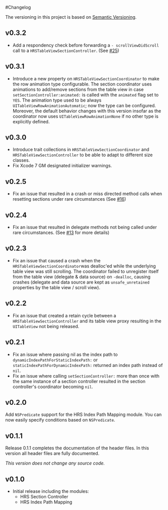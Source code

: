 #Changelog

The versioning in this project is based on [Semantic Versioning](http://semver.org).

## v0.3.2
- Add a respondency check before forwarding a `- scrollViewDidScroll` call to a `HRSTableViewSectionController`. (See [\#25](https://github.com/Hotel-Reservation-Service/HRSAdvancedTableViews/pull/25))

## v0.3.1
- Introduce a new property on `HRSTableViewSectionCoordinator` to make the row animation type configurable. The section coordinator uses animations
  to add/remove sections from the table view in case `setSectionController:animated:` is called with the `animated` flag set to `YES`. The animation
  type used to be always `UITableViewRowAnimationAutomatic`; now the type can be configured. Moreover, the default behavior changes with this version
  insofar as the coordinator now uses `UITableViewRowAnimationNone` if no other type is explicitly defined.

## v0.3.0
- Introduce trait collections in `HRSTableViewSectionCoordinator` and `HRSTableViewSectionController` to be able to adapt to different size classes.
- Fix Xcode 7 GM designated initializer warnings.

## v0.2.5
- Fix an issue that resulted in a crash or miss directed method calls when resetting sections under rare circumstances (See [\#16](https://github.com/Hotel-Reservation-Service/HRSAdvancedTableViews/pull/18))

## v0.2.4
- Fix an issue that resulted in delegate methods not being called under rare circumstances. (See [\#13](https://github.com/Hotel-Reservation-Service/HRSAdvancedTableViews/issues/13) for more details)

## v0.2.3
- Fix an issue that caused a crash when the `HRSTableViewSectionCoordinator`was dealloc'ed while the underlying table view was still scrolling.
The coordinator failed to unregister itself from the table view (delegate & data source) on `-dealloc`, causing crashes (delegate and data source are kept as `unsafe_unretained` properties by the table view / scroll view).

## v0.2.2
- Fix an issue that created a retain cycle between a `HRSTableViewSectionController` and its table view proxy resulting in the `UITableView` not being released.

## v0.2.1
- Fix an issue where passing nil as the index path to `dynamicIndexPathForStaticIndexPath:` or `staticIndexPathForDynamicIndexPath:` returned an index path instead of `nil`.
- Fix an issue where calling `setSectionController:` more than once with the same instance of a section controller resulted in the section controller's coordinator becoming `nil`.

## v0.2.0
Add `NSPredicate` support for the HRS Index Path Mapping module. You can now easily specify conditions based on `NSPredicate`.

## v0.1.1
Release 0.1.1 completes the documentation of the header files. In this version all header files are fully documented.

*This version does not change any source code.*

## v0.1.0
- Initial release including the modules:
	- HRS Section Controller
	- HRS Index Path Mapping
